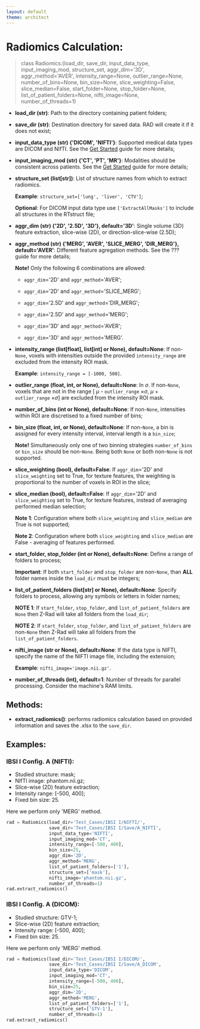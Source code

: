 ```yaml
---
layout: default
theme: architect
---
```



# Radiomics Calculation:

> class Radiomics:(load_dir, save_dir, input_data_type, input_imaging_mod, structure_set,
                 aggr_dim='3D', aggr_method='AVER', intensity_range=None, outlier_range=None,
                 number_of_bins=None, bin_size=None, slice_weighting=False, slice_median=False,
                 start_folder=None, stop_folder=None, list_of_patient_folders=None,
                 nifti_image=None, number_of_threads=1)

* **load_dir (str)**: Path to the directory containing patient folders;
* **save_dir (str)**: Destination directory for saved data. RAD will create it if it does not exist;
* **input_data_type (str) {'DICOM', 'NIFTI'}**: Supported medical data types are DICOM and NIfTI. See the [Get Started](get_started.md) guide for more details;
* **input_imaging_mod (str) {'CT', 'PT', 'MR'}**: Modalities should be consistent across patients. See the [Get Started](get_started.md) guide for more details;
* **structure_set (list[str])**: List of structure names from which to extract radiomics.

  **Example**: `structure_set=['lung', 'liver', 'CTV']`;

  **Optional**: For DICOM input data type use `['ExtractAllMasks']` to include all structures in the RTstruct file;

* **aggr_dim (str) {'2D', '2.5D', '3D'}, default='3D'**: Single volume (3D) feature extraction, slice-wise (2D), or direction-slice-wise (2.5D);
* **aggr_method (str) {'MERG', 'AVER', 'SLICE_MERG', 'DIR_MERG'}, default='AVER'**: Different feature agregation methods. See the ??? guide for more details;

  **Note!** Only the following 6 combinations are allowed:

  * `aggr_dim`='2D' and `aggr_method`='AVER';

  * `aggr_dim`='2D' and `aggr_method`='SLICE_MERG';
  
  * `aggr_dim`='2.5D' and `aggr_method`='DIR_MERG';

  * `aggr_dim`='2.5D' and `aggr_method`='MERG';
    
  * `aggr_dim`='3D' and `aggr_method`='AVER';

  * `aggr_dim`='3D' and `aggr_method`='MERG'.
  
* **intensity_range (list[float], list[int] or None), default=None**: If non-`None`, voxels with intensities outside the provided `intensity_range` are excluded from the intensity ROI mask.

  **Example**: `intensity_range = [-1000, 500]`.

* **outlier_range (float, int, or None), default=None**: In $\sigma$. If non-`None`, voxels that are not in the range [ $\mu$ - `outlier_range` $\times\sigma$, $\mu$ + `outlier_range` $\times\sigma$] are excluded from the intensity ROI mask.
* **number_of_bins (int or None), default=None**: If non-`None`, intensities within ROI are discretised to a fixed number of bins;
* **bin_size (float, int, or None), default=None**: If non-`None`, a bin is assigned for every intensity interval, interval length is a `bin_size`;

  **Note!** Simultaneously only one of two binning strategies `number_of_bins` or `bin_size` should be non-`None`. Being both `None` or both non-`None` is not supported.

* **slice_weighting (bool), default=False**: If `aggr_dim`='2D' and `slice_weighting` set to True, for texture features, the weighting is proportional to the number of voxels in ROI in the slice;
* **slice_median (bool), default=False**: If `aggr_dim`='2D' and `slice_weighting` set to True, for texture features, instead of averaging performed median selection;

  **Note 1**: Configuration where both `slice_weighting` and `slice_median` are True is not supported;
  
  **Note 2**: Configuration where both `slice_weighting` and `slice_median` are False - averaging of features performed.
  
* **start_folder, stop_folder (int or None), default=None**: Define a range of folders to process;

  **Important**: If both `start_folder` and `stop_folder` are non-`None`, than **ALL** folder names inside the `load_dir` must be integers;

* **list_of_patient_folders (list[str] or None), default=None**: Specify folders to process, allowing any symbols or letters in folder names;

   **NOTE 1**: If `start_folder`, `stop_folder`, and `list_of_patient_folders` are `None` then Z-Rad will take all folders from the `load_dir`;
  
   **NOTE 2**: If `start_folder`, `stop_folder`, and `list_of_patient_folders` are non-`None` then Z-Rad will take all folders from the `list_of_patient_folders`.

* **nifti_image (str or None), default=None**: If the data type is NIFTI, specify the name of the NIFTI image file, including the extension;

  **Example**: `nifti_image='image.nii.gz'`.

* **number_of_threads (int), default=1**: Number of threads for parallel processing. Consider the machine's RAM limits.

## Methods:

* **extract_radiomics()**: performs radiomics calculation based on provided information and saves the .xlsx to the `save_dir`.


## Examples:

### IBSI I Config. A (NIFTI):

* Studied structure: mask;
* NIfTI image: phantom.nii.gz;
* Slice-wise (2D) feature extraction;
* Intensity range: [-500, 400];
* Fixed bin size: 25.

Here we perform only 'MERG' method.

```python
rad = Radiomics(load_dir='Test_Cases/IBSI I/NIFTI/', 
                save_dir='Test_Cases/IBSI I/Save/A_NIFTI',
                input_data_type='NIFTI', 
                input_imaging_mod='CT',
                intensity_range=[-500, 400], 
                bin_size=25, 
                aggr_dim='2D', 
                aggr_method='MERG',
                list_of_patient_folders=['1'],
                structure_set=['mask'],
                nifti_image='phantom.nii.gz',
                number_of_threads=1)
rad.extract_radiomics()
```

### IBSI I Config. A (DICOM):

* Studied structure: GTV-1;
* Slice-wise (2D) feature extraction;
* Intensity range: [-500, 400];
* Fixed bin size: 25.

Here we perform only 'MERG' method.

```python
rad = Radiomics(load_dir='Test_Cases/IBSI I/DICOM/', 
                save_dir='Test_Cases/IBSI I/Save/A_DICOM',
                input_data_type='DICOM', 
                input_imaging_mod='CT',
                intensity_range=[-500, 400], 
                bin_size=25, 
                aggr_dim='2D', 
                aggr_method='MERG',
                list_of_patient_folders=['1'],
                structure_set=['GTV-1'], 
                number_of_threads=1)
rad.extract_radiomics()
```
